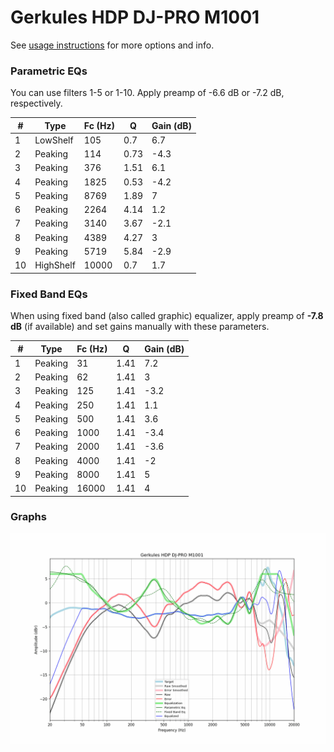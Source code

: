 # Gerkules HDP DJ-PRO M1001
See [usage instructions](https://github.com/jaakkopasanen/AutoEq#usage) for more options and info.

### Parametric EQs
You can use filters 1-5 or 1-10. Apply preamp of -6.6 dB or -7.2 dB, respectively.

|   # | Type      |   Fc (Hz) |    Q |   Gain (dB) |
|-----|-----------|-----------|------|-------------|
|   1 | LowShelf  |       105 | 0.7  |         6.7 |
|   2 | Peaking   |       114 | 0.73 |        -4.3 |
|   3 | Peaking   |       376 | 1.51 |         6.1 |
|   4 | Peaking   |      1825 | 0.53 |        -4.2 |
|   5 | Peaking   |      8769 | 1.89 |         7   |
|   6 | Peaking   |      2264 | 4.14 |         1.2 |
|   7 | Peaking   |      3140 | 3.67 |        -2.1 |
|   8 | Peaking   |      4389 | 4.27 |         3   |
|   9 | Peaking   |      5719 | 5.84 |        -2.9 |
|  10 | HighShelf |     10000 | 0.7  |         1.7 |

### Fixed Band EQs
When using fixed band (also called graphic) equalizer, apply preamp of **-7.8 dB** (if available) and set gains manually with these parameters.

|   # | Type    |   Fc (Hz) |    Q |   Gain (dB) |
|-----|---------|-----------|------|-------------|
|   1 | Peaking |        31 | 1.41 |         7.2 |
|   2 | Peaking |        62 | 1.41 |         3   |
|   3 | Peaking |       125 | 1.41 |        -3.2 |
|   4 | Peaking |       250 | 1.41 |         1.1 |
|   5 | Peaking |       500 | 1.41 |         3.6 |
|   6 | Peaking |      1000 | 1.41 |        -3.4 |
|   7 | Peaking |      2000 | 1.41 |        -3.6 |
|   8 | Peaking |      4000 | 1.41 |        -2   |
|   9 | Peaking |      8000 | 1.41 |         5   |
|  10 | Peaking |     16000 | 1.41 |         4   |

### Graphs
![](./Gerkules%20HDP%20DJ-PRO%20M1001.png)
